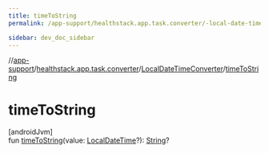 ```yaml
---
title: timeToString
permalink: /app-support/healthstack.app.task.converter/-local-date-time-converter/time-to-string.html

sidebar: dev_doc_sidebar
---
```

//[app-support](../../../index.html)/[healthstack.app.task.converter](../index.html)/[LocalDateTimeConverter](index.html)/[timeToString](time-to-string.html)



# timeToString



[androidJvm]\
fun [timeToString](time-to-string.html)(value: [LocalDateTime](https://developer.android.com/reference/kotlin/java/time/LocalDateTime.html)?): [String](https://kotlinlang.org/api/latest/jvm/stdlib/kotlin/-string/index.html)?




